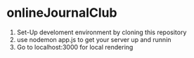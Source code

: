 # onlineJournalClub

1. Set-Up develoment environment by cloning this repository
2. use nodemon app.js to get your server up and runnin
3. Go to localhost:3000 for local rendering
